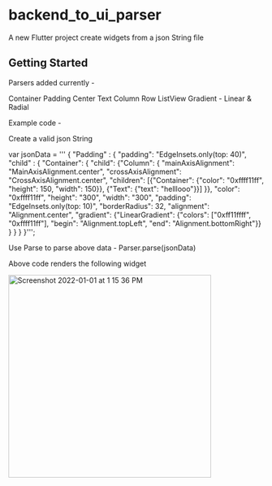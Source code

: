 # backend_to_ui_parser

A new Flutter project create widgets from a json String file 


## Getting Started

Parsers added currently - 

Container
Padding
Center
Text
Column
Row
ListView
Gradient - Linear & Radial

Example code - 

Create a valid json String 

  var jsonData = '''
{
  "Padding" : {
  "padding": "EdgeInsets.only(top: 40)",
  "child" : {
  "Container": {
    "child": {"Column": {
    "mainAxisAlignment": "MainAxisAlignment.center",
    "crossAxisAlignment": "CrossAxisAlignment.center",
    "children": [{"Container": {"color": "0xffff11ff", "height": 150, "width": 150}}, {"Text": {"text": "helllooo"}}]
  }},
    "color": "0xffff11ff",
    "height": "300",
    "width": "300",
    "padding": "EdgeInsets.only(top: 10)",
    "borderRadius": 32,
    "alignment": "Alignment.center",
    "gradient": {"LinearGradient": {"colors": ["0xff11ffff", "0xffff11ff"], "begin": "Alignment.topLeft", "end": "Alignment.bottomRight"}} 
  }
  }
  }
}''';

Use Parse to parse above data - Parser.parse(jsonData)

Above code renders the following widget 


<img width="399" alt="Screenshot 2022-01-01 at 1 15 36 PM" src="https://user-images.githubusercontent.com/40237701/147846363-a8545852-20e6-45da-b318-c5372259ae76.png">

